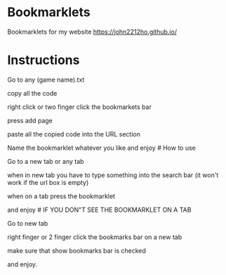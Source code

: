 # Bookmarklets
Bookmarklets for my website https://john2212ho.github.io/
# Instructions
<p> Go to any (game name).txt
<p> copy all the code 
<p> right click or two finger click the bookmarkets bar 
<p> press add page 
<p> paste all the copied code into the URL section 
<p> Name the bookmarklet whatever you like and enjoy
# How to use
<p> Go to a new tab or any tab 
<p> when in new tab you have to type something into the search bar (it won't work if the url box is empty) 
<p> when on a tab press the bookmarklet  
<p> and enjoy
# IF YOU DON"T SEE THE BOOKMARKLET ON A TAB
<p> Go to new tab 
<p> right finger or 2 finger click the bookmarks bar on a new tab 
<p> make sure that show bookmarks bar is checked 
<p> and enjoy.  
